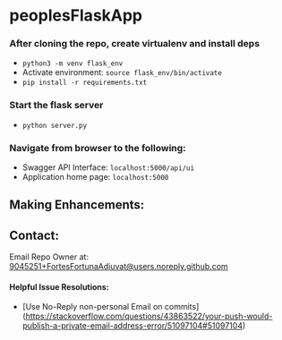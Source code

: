 # peoplesFlaskApp

### After cloning the repo, create virtualenv and install deps
- `python3 -m venv flask_env`
- Activate environment: `source flask_env/bin/activate`
- `pip install -r requirements.txt`

### Start the flask server
- `python server.py`

### Navigate from browser to the following:
- Swagger API Interface: `localhost:5000/api/ui`
- Application home page: `localhost:5000`

## Making Enhancements:

## Contact:
Email Repo Owner at: 9045251+FortesFortunaAdiuvat@users.noreply.github.com

#### Helpful Issue Resolutions:
- [Use No-Reply non-personal Email on commits] (https://stackoverflow.com/questions/43863522/your-push-would-publish-a-private-email-address-error/51097104#51097104)
